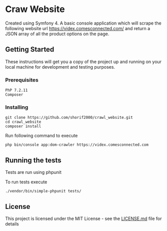# Craw Website

Created using Symfony 4. A basic console application which will scrape the following website url https://videx.comesconnected.com/ and return a JSON array of all the product options on the page.

## Getting Started

These instructions will get you a copy of the project up and running on your local machine for development and testing purposes.

### Prerequisites

```
PhP 7.2.11 
Composer
```

### Installing


```
git clone https://github.com/shorif2000/crawl_website.git
cd crawl_website
composer install
```

Run following command to execute

```
php bin/console app:dom-crawler https://videx.comesconnected.com
```


## Running the tests

Tests are run using phpunit

To run tests execute

```
./vendor/bin/simple-phpunit tests/
```

## License

This project is licensed under the MIT License - see the [LICENSE.md](LICENSE.md) file for details

